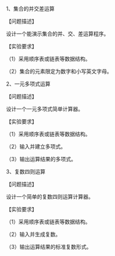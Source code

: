 1、集合的并交差运算

【问题描述】

设计一个能演示集合的并、交、差运算程序。

【实验要求】

（1）采用顺序表或链表等数据结构。

（2）集合的元素限定为数字和小写英文字母。



2、一元多项式运算 

【问题描述】

设计一个一元多项式简单计算器。

【实验要求】

（1）采用顺序表或链表等数据结构。

（2）输入并建立多项式。

（3）输出运算结果的多项式。



3、复数四则运算

【问题描述】

设计一个简单的复数四则运算计算器。

【实验要求】

（1）采用顺序表或链表等数据结构。

（2）输入并生成复数。

（3）输出运算结果的标准复数形式。

